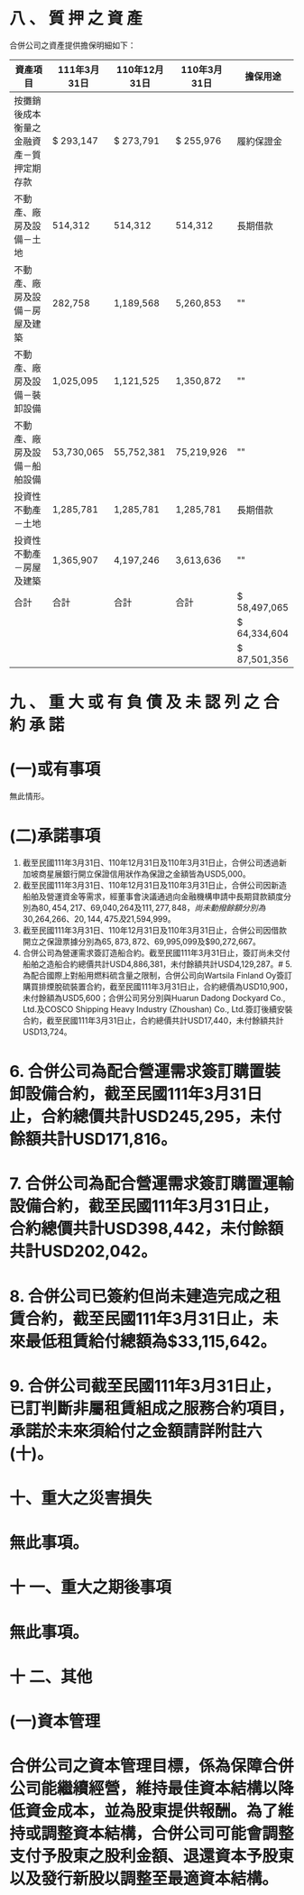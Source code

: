 # 八 、 質 押 之 資 產

合併公司之資產提供擔保明細如下：

|資產項目|111年3月31日|110年12月31日|110年3月31日|擔保用途|
|---|---|---|---|---|
|按攤銷後成本衡量之金融資產－質押定期存款|$ 293,147|$ 273,791|$ 255,976|履約保證金|
|不動產、廠房及設備－土地|514,312|514,312|514,312|長期借款|
|不動產、廠房及設備－房屋及建築|282,758|1,189,568|5,260,853|""|
|不動產、廠房及設備－裝卸設備|1,025,095|1,121,525|1,350,872|""|
|不動產、廠房及設備－船舶設備|53,730,065|55,752,381|75,219,926|""|
|投資性不動產－土地|1,285,781|1,285,781|1,285,781|長期借款|
|投資性不動產－房屋及建築|1,365,907|4,197,246|3,613,636|""|
|合計|合計|合計|合計|$ 58,497,065|
| | | | |$ 64,334,604|
| | | | |$ 87,501,356|

# 九 、 重 大 或 有 負 債 及 未 認 列 之 合 約 承 諾

# (一)或有事項

無此情形。

# (二)承諾事項

1. 截至民國111年3月31日、110年12月31日及110年3月31日止，合併公司透過新加坡商星展銀行開立保證信用狀作為保證之金額皆為USD5,000。
2. 截至民國111年3月31日、110年12月31日及110年3月31日止，合併公司因新造船舶及營運資金等需求，經董事會決議通過向金融機構申請中長期貸款額度分別為$80,454,217、$69,040,264及$111,277,848，尚未動撥餘額分別為$30,264,266、$20,144,475及$21,594,999。
3. 截至民國111年3月31日、110年12月31日及110年3月31日止，合併公司因借款開立之保證票據分別為$65,873,872、$69,995,099及$90,272,667。
4. 合併公司為營運需求簽訂造船合約。截至民國111年3月31日止，簽訂尚未交付船舶之造船合約總價共計USD4,886,381，未付餘額共計USD4,129,287。# 5. 為配合國際上對船用燃料硫含量之限制，合併公司向Wartsila Finland Oy簽訂購買排煙脫硫裝置合約，截至民國111年3月31日止，合約總價為USD10,900，未付餘額為USD5,600；合併公司另分別與Huarun Dadong Dockyard Co., Ltd.及COSCO Shipping Heavy Industry (Zhoushan) Co., Ltd.簽訂後續安裝合約，截至民國111年3月31日止，合約總價共計USD17,440，未付餘額共計USD13,724。

# 6. 合併公司為配合營運需求簽訂購置裝卸設備合約，截至民國111年3月31日止，合約總價共計USD245,295，未付餘額共計USD171,816。

# 7. 合併公司為配合營運需求簽訂購置運輸設備合約，截至民國111年3月31日止，合約總價共計USD398,442，未付餘額共計USD202,042。

# 8. 合併公司已簽約但尚未建造完成之租賃合約，截至民國111年3月31日止，未來最低租賃給付總額為$33,115,642。

# 9. 合併公司截至民國111年3月31日止，已訂判斷非屬租賃組成之服務合約項目，承諾於未來須給付之金額請詳附註六(十)。

# 十、重大之災害損失

# 無此事項。

# 十 一、重大之期後事項

# 無此事項。

# 十 二、其他

# (一)資本管理

# 合併公司之資本管理目標，係為保障合併公司能繼續經營，維持最佳資本結構以降低資金成本，並為股東提供報酬。為了維持或調整資本結構，合併公司可能會調整支付予股東之股利金額、退還資本予股東以及發行新股以調整至最適資本結構。